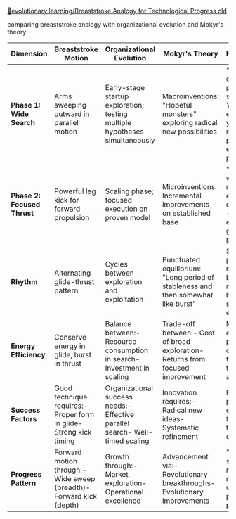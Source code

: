 [🧬evolutionary learning/Breaststroke Analogy for Technological Progress cld](https://claude.ai/chat/6fae925c-d0e6-49c6-9add-df18e9279f1d)

comparing breaststroke analogy with organizational evolution and Mokyr's theory:

| Dimension                   | Breaststroke Motion                                                 | Organizational Evolution                                                     | Mokyr's Theory                                                                   | Key Insight                                                                                        |
| --------------------------- | ------------------------------------------------------------------- | ---------------------------------------------------------------------------- | -------------------------------------------------------------------------------- | -------------------------------------------------------------------------------------------------- |
| **Phase 1: Wide Search**    | Arms sweeping outward in parallel motion                            | Early-stage startup exploration; testing multiple hypotheses simultaneously  | Macroinventions: "Hopeful monsters" exploring radical new possibilities          | "You're doing the parallel search. You don't even know you're moving" - peaceful exploration phase |
| **Phase 2: Focused Thrust** | Powerful leg kick for forward propulsion                            | Scaling phase; focused execution on proven model                             | Microinventions: Incremental improvements on established base                    | "That's where the most of the energy comes in" - exponential growth phase                          |
| **Rhythm**                  | Alternating glide-thrust pattern                                    | Cycles between exploration and exploitation                                  | Punctuated equilibrium: "Long period of stableness and then somewhat like burst" | Sustainable progress requires balanced rhythm between search and execution                         |
| **Energy Efficiency**       | Conserve energy in glide, burst in thrust                           | Balance between:- Resource consumption in search- Investment in scaling      | Trade-off between:- Cost of broad exploration- Returns from focused improvement  | Most efficient progress comes from well-timed alternation                                          |
| **Success Factors**         | Good technique requires:- Proper form in glide- Strong kick timing  | Organizational success needs:- Effective parallel search- Well-timed scaling | Innovation requires:- Radical new ideas- Systematic refinement                   | Both phases essential; timing of transition critical                                               |
| **Progress Pattern**        | Forward motion through:- Wide sweep (breadth)- Forward kick (depth) | Growth through:- Market exploration- Operational excellence                  | Advancement via:- Revolutionary breakthroughs- Evolutionary improvements         | "There are some rhythms in nature" - universal pattern of progress                                 |
